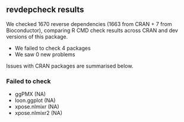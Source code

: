 ## revdepcheck results

We checked 1670 reverse dependencies (1663 from CRAN + 7 from Bioconductor), comparing R CMD check results across CRAN and dev versions of this package.

 * We failed to check 4 packages
 * We saw 0 new problems

Issues with CRAN packages are summarised below.

### Failed to check

* ggPMX         (NA)
* loon.ggplot   (NA)
* xpose.nlmixr  (NA)
* xpose.nlmixr2 (NA)
